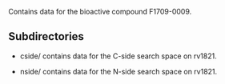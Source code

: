 Contains data for the bioactive compound F1709-0009.

## Subdirectories

- cside/ contains data for the C-side search space on rv1821.

- nside/ contains data for the N-side search space on rv1821.


